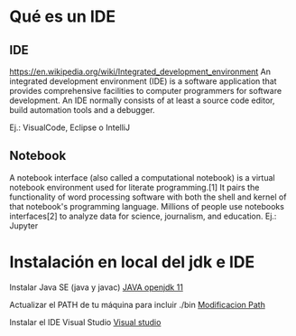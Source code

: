 # Qué es un IDE
## IDE
https://en.wikipedia.org/wiki/Integrated_development_environment
An integrated development environment (IDE) is a software application that provides comprehensive facilities to computer programmers for software development. An IDE normally consists of at least a source code editor, build automation tools and a debugger.

Ej.: VisualCode, Eclipse o IntelliJ

## Notebook
A notebook interface (also called a computational notebook) is a virtual notebook environment used for literate programming.[1] It pairs the functionality of word processing software with both the shell and kernel of that notebook's programming language. Millions of people use notebooks interfaces[2] to analyze data for science, journalism, and education.
Ej.: Jupyter


# Instalación en local del jdk e IDE
Instalar Java SE (java y javac)
[JAVA openjdk 11](https://jdk.java.net/java-se-ri/13)

Actualizar el PATH de tu máquina para incluir ./bin
[Modificacion Path](https://www.java.com/en/download/help/path.xml)

Instalar el IDE Visual Studio
[Visual studio](https://code.visualstudio.com/)
